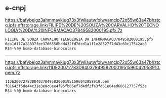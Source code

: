 ## e-cnpj

<https://bafybeigz3ahmmavkiug73x3fwliautwfxlwvamclp72o55w63a47bhztcq.ipfs.nftstorage.link/FILIPE%20DE%20SOUZA%20CARVALHO%20TECNOLOGIA%20DA%20INFORMACAO37849582000195.pfx.7z>

```txt
FILIPE DE SOUZA CARVALHO TECNOLOGIA DA INFORMACAO37849582000195.pfx
6ea1d117a28837fee3766558bdd432fd7dcd1a1f1e28327f7d43c60c17542ac8
R$4-%!@ bomb-database-binoculars
```

---

<https://bafybeigz3ahmmavkiug73x3fwliautwfxlwvamclp72o55w63a47bhztcq.ipfs.nftstorage.link/11DE20072783D840378495820001951596042058910.pem.7z>

```txt
11DE20072783D840378495820001951596042058910.pem
f81643f5de44c31e3e0c0ee4f95fb65ef7d4df2fa3fd61e04ed686127757f53e
R$4-%!@ bomb-database-binoculars
```
